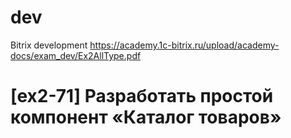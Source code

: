 # dev
Bitrix development
https://academy.1c-bitrix.ru/upload/academy-docs/exam_dev/Ex2AllType.pdf
# [ex2-71] Разработать простой компонент «Каталог товаров»
